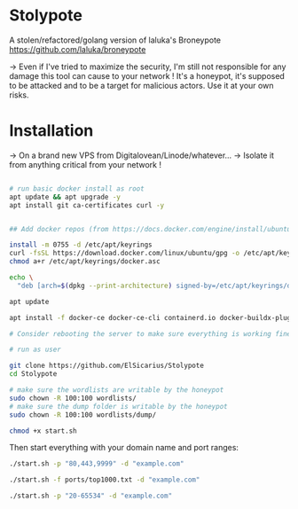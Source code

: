 # Stolypote


A stolen/refactored/golang version of laluka's Broneypote https://github.com/laluka/broneypote


-> Even if I've tried to maximize the security, I'm still not responsible for any damage this tool can cause to your network ! It's a honeypot, it's supposed to be attacked and to be a target for malicious actors. Use it at your own risks.

# Installation

-> On a brand new VPS from Digitalovean/Linode/whatever...
-> Isolate it from anything critical from your network !

```bash

# run basic docker install as root
apt update && apt upgrade -y
apt install git ca-certificates curl -y


## Add docker repos (from https://docs.docker.com/engine/install/ubuntu/#install-using-the-repository)

install -m 0755 -d /etc/apt/keyrings
curl -fsSL https://download.docker.com/linux/ubuntu/gpg -o /etc/apt/keyrings/docker.asc
chmod a+r /etc/apt/keyrings/docker.asc

echo \
  "deb [arch=$(dpkg --print-architecture) signed-by=/etc/apt/keyrings/docker.asc] https://download.docker.com/linux/ubuntu  $(. /etc/os-release && echo "${UBUNTU_CODENAME:-$VERSION_CODENAME}") stable" | tee /etc/apt/sources.list.d/docker.list > /dev/null

apt update

apt install -f docker-ce docker-ce-cli containerd.io docker-buildx-plugin docker-compose-plugin

# Consider rebooting the server to make sure everything is working fine

# run as user

git clone https://github.com/ElSicarius/Stolypote
cd Stolypote

# make sure the wordlists are writable by the honeypot
sudo chown -R 100:100 wordlists/
# make sure the dump folder is writable by the honeypot
sudo chown -R 100:100 wordlists/dump/

chmod +x start.sh

```

Then start everything with your domain name and port ranges:

```bash
./start.sh -p "80,443,9999" -d "example.com"

```

```bash
./start.sh -f ports/top1000.txt -d "example.com"

```

```bash
./start.sh -p "20-65534" -d "example.com"

```